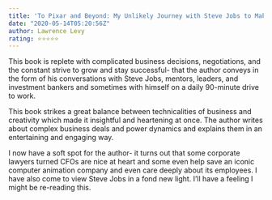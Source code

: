 ```yaml
---
title: 'To Pixar and Beyond: My Unlikely Journey with Steve Jobs to Make Entertainment History'
date: "2020-05-14T05:20:56Z"
author: Lawrence Levy 
rating: ⭐⭐⭐⭐⭐
---
```


<style>

</style>

This book is replete with complicated business decisions, negotiations, and the constant strive to grow and stay successful- that the author conveys in the form of his conversations with Steve Jobs, mentors, leaders, and investment bankers and sometimes with himself on a daily 90-minute drive to work. 

This book strikes a great balance between technicalities of business and creativity which made it insightful and heartening at once. The author writes about complex business deals and power dynamics and explains them in an entertaining and engaging way.

I now have a soft spot for the author- it turns out that some corporate lawyers turned CFOs are nice at heart and some even help save an iconic computer animation company and even care deeply about its employees. I have also come to view Steve Jobs in a fond new light. I’ll have a feeling I might be re-reading this. 